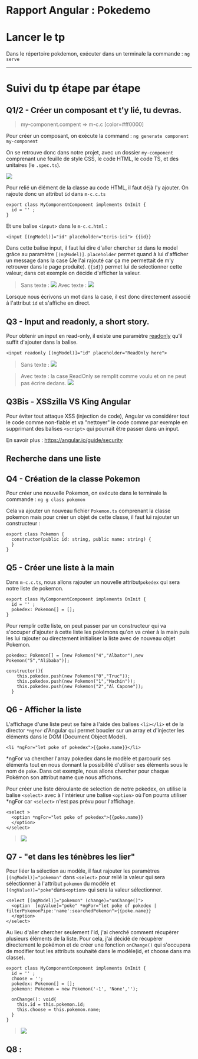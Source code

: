 # Rapport Angular : Pokedemo

# Lancer le tp
Dans le répertoire pokdemon, exécuter dans un terminale la commande :
`ng serve`


---

# Suivi du tp étape par étape

## Q1/2 - Créer un composant et t'y lié, tu devras.
>my-component.compent => m-c.c [color=#ff0000]

Pour créer un composant, on exécute la command :
`ng generate component my-component`

On se retrouve donc dans notre projet, avec un dossier ``my-component`` comprenant une feuille de style CSS, le code HTML, le code TS, et des unitaires (le ``.spec.ts``).

![](https://i.imgur.com/s6pWhrm.png)


Pour relié un élément de la classe au code HTML, il faut déjà l'y ajouter. 
On rajoute donc un attribut ``id`` dans ``m-c.c.ts``
```javascript= 
export class MyComponentComponent implements OnInit {
  id = '' ;
}
```

Et une balise ``<input>`` dans le ``m-c.c.html`` :

```htmlmixed=
<input [(ngModel)]="id" placeholder="Ecris-ici"> {{id}}
```

Dans cette balise input, il faut lui dire d'aller chercher ``id`` dans le model grâce au paramètre ``[(ngModel)]``. ``placeholder`` permet quand à lui d'afficher un message dans la case (Je l'ai rajouté car ça me permettait de m'y retrouver dans le page produite). ``{{id}}`` permet lui de selectionner cette valeur; dans cet exemple on décide d'afficher la valeur.
> Sans texte :
![](https://i.imgur.com/T61Et8w.png)
> Avec texte : 
![](https://i.imgur.com/E9GteME.png)


Lorsque nous écrivons un mot dans la case, il est donc directement associé à l'attribut ``id`` et s'affiche en direct.

## Q3 - Input and readonly, a short story.

Pour obtenir un input en read-only, il existe une paramètre [readonly](https://www.w3schools.com/tags/att_input_readonly.asp) qu'il suffit d'ajouter dans la balise.
```htmlmixed=
<input readonly [(ngModel)]="id" placeholder="ReadOnly here">
```
>Sans texte : 
![](https://i.imgur.com/68McU5n.png)

>Avec texte : la case ReadOnly se remplit comme voulu et on ne peut pas écrire dedans.
>![](https://i.imgur.com/rbJUBTS.png)

## Q3Bis - XSSzilla VS King Angular

Pour éviter tout attaque XSS (injection de code), Angular va considérer tout le code comme non-fiable et va "nettoyer" le code comme par exemple en supprimant des balises ``<script>`` qui pourrait être passer dans un input.

En savoir plus : https://angular.io/guide/security

## Recherche dans une liste

## Q4 - Création de la classe Pokemon

Pour créer une nouvelle Pokemon, on exécute dans le terminale la commande : 
``ng g class pokemon``

Cela va ajouter un nouveau fichier ``Pokemon.ts`` comprenant la classe pokemon mais pour créer un objet de cette classe, il faut lui rajouter un constructeur : 

```javascript=
export class Pokemon {
  constructor(public id: string, public name: string) {
  }
}
```

## Q5 - Créer une liste à la main

Dans ``m-c.c.ts``, nous allons rajouter un nouvelle attribut``pokedex`` qui sera notre liste de pokemon.


```javascript=
export class MyComponentComponent implements OnInit {
  id = '' ;
  pokedex: Pokemon[] = [];
}
```

Pour remplir cette liste, on peut passer par un constructeur qui va s'occuper d'ajouter à cette liste les pokémons qu'on va créer à la main puis les lui rajouter ou directement initialiser la liste avec de nouveau objet Pokemon.

```javascript=
pokedex: Pokemon[] = [new Pokemon("4","Albator"),new Pokemon("5","Alibaba")];

constructor(){
    this.pokedex.push(new Pokemon("0","Truc"));
    this.pokedex.push(new Pokemon("1","Machin"));
    this.pokedex.push(new Pokemon("2","Al Capone"));
  }
```

## Q6 - Afficher la liste

L'affichage d'une liste peut se faire à l'aide des balises ``<li></li>`` et de la director ``*ngFor`` d'Angular qui permet boucler sur un array et d'injecter les éléments dans le DOM (Document Object Model).

```htmlmixed=
<li *ngFor="let poke of pokedex">{{poke.name}}</li>
```

*ngFor va chercher l'array pokedex dans le modèle et parcourir ses éléments tout en nous donnant la possibilité d'utiliser ses éléments sous le nom de ``poke``. Dans cet exemple, nous allons chercher pour chaque Pokémon son attribut name que nous affichons.

Pour créer une liste déroulante de selection de notre pokedex, on utilise la balise ``<select>`` avec à l'intérieur une balise `<option>` où l'on pourra utiliser \*ngFor car `<select>` n'est pas prévu pour l'affichage.
```htmlmixed= 
<select >
  <option *ngFor="let poke of pokedex">{{poke.name}}
  </option>
</select>
```
> ![](https://i.imgur.com/ztvEyCr.png)



## Q7 - "et dans les ténèbres les lier"

Pour liéer la sélection au modèle, il faut rajouter les paramètres `[(ngModel)]="pokemon"` dans `<select>` pour relié la valeur qui sera sélectionner à l'attribut ``pokemon`` du modèle et `[(ngValue)]="poke"`dans``<option>`` qui sera la valeur sélectionner.

```htmlmixed=
<select [(ngModel)]="pokemon" (change)="onChange()">
  <option  [ngValue]="poke" *ngFor="let poke of pokedex | filterPokemonPipe:'name':searchedPokemon">{{poke.name}}
  </option>
</select>
```

Au lieu d'aller chercher seulement l'id, j'ai cherché comment récupèrer plusieurs éléments de la liste. Pour cela, j'ai décidé de récupèrer directement le pokémon et de créer une fonction `onChange()` qui s'occupera de modifier tout les attributs souhaité dans le modèle(id, et choose dans ma classe).

```javascript=
export class MyComponentComponent implements OnInit {
  id = '' ;
  choose = '';
  pokedex: Pokemon[] = [];
  pokemon: Pokemon = new Pokemon('-1', 'None','');
  
  onChange(): void{
    this.id = this.pokemon.id;
    this.choose = this.pokemon.name;
  }
}
```
> ![](https://i.imgur.com/B2UCQBp.png)


## Q8 :
